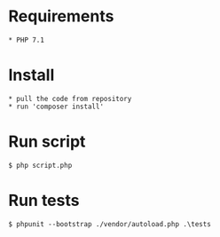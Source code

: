 # Requirements 
    * PHP 7.1

# Install
    * pull the code from repository
    * run 'composer install'

# Run script
    $ php script.php

# Run tests
    $ phpunit --bootstrap ./vendor/autoload.php .\tests
